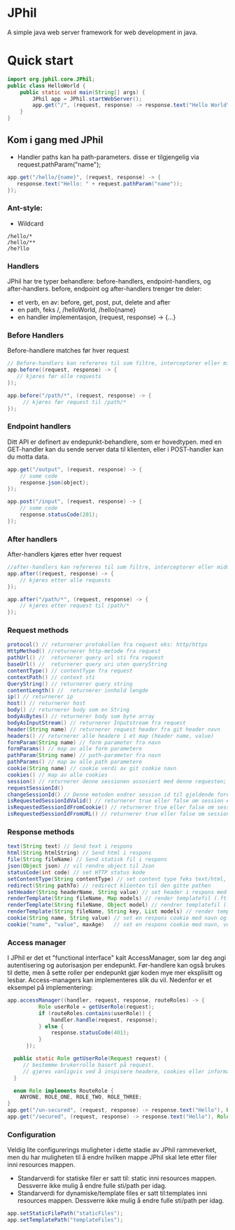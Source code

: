 # JPhil
A simple java web server framework for web development in java.

# Quick start

````Java
import org.jphil.core.JPhil;
public class HelloWorld {
    public static void main(String[] args) {
        JPhil app = JPhil.startWebServer();
        app.get("/", (request, response) -> response.text("Hello World"));
    }
}
````

## Kom i gang med JPhil



- Handler paths kan ha path-parameters. disse er tilgjengelig via request.pathParam("name");
````Java
app.get("/hello/{name}", (request, response) -> {
   response.text("Hello: " + request.pathParam("name"));
});
````

### Ant-style:

- Wildcard
````
/hello/*
/hello/**
/he?llo
````

### Handlers
JPhil har tre typer behandlere: before-handlers, endpoint-handlers, og after-handlers. before, endpoint og after-handlers trenger tre deler:
- et verb, en av: before, get, post, put, delete and after
- en path, feks /, /helloWorld, /hello{name}
- en handler implementasjon, (request, response) -> {...}


### Before Handlers
Before-handlere matches før hver request
````Java
// Before-handlers kan refereres til som filtre, interceptorer eller middleware i andre biblioteker.
app.before((request, response) -> {
   // kjøres før alle requests
});

app.before("/path/*", (request, response) -> {
     // kjøres før request til /path/*
});
````

### Endpoint handlers
Ditt API er definert av endepunkt-behandlere, som er hovedtypen. med en GET-handler kan du sende server data til klienten, eller i POST-handler kan du motta data.
````Java
app.get("/output", (request, response) -> {
    // some code
    response.json(object);
});

app.post("/input", (request, response) -> {
    // some code
    response.statusCode(201);
});

````

### After handlers
After-handlers kjøres etter hver request
````Java
//after-handlers kan refereres til som filtre, interceptorer eller middleware i andre biblioteker.
app.after((request, response) -> {
    // kjøres etter alle requests
});

app.after("/path/*", (request, response) -> {
    // kjøres etter request til /path/*
});

````
### Request methods
````Java
protocol() // returnerer protokollen fra request eks: http/https
HttpMethod() //returnerer http-metode fra request
pathUrl() //  returnerer query url sti fra request
baseUrl() //  returnerer query uri uten queryString
contentType() // contentType fra request
contextPath() // context sti
QueryString() // returnerer query string
contentLength() //  returnerer innhold lengde
ip() // returnerer ip
host() // returnerer host
body() // returnerer body som en String
bodyAsBytes() // returnerer body som byte array
bodyAsInputStream() // returnerer Inputstream fra request
header(String name) // returnerer request header fra git header navn
headers() // returnerer alle headere i et map (header name, value)
formParam(String name) // form parameter fra navn
formParams() // map av alle form parametere
pathParam(String name) // path-parameter fra navn
pathParams() // map av alle path parametere
cookie(String name) // cookie verdi av git cookie navn
cookies() // map av alle cookies
session() // returnerer denne sessionen assosiert med denne requesten; hvis ingen session, vil den lage en.
requestSessionId()
changeSessionId() // Denne metoden endrer session id til gjeldende forespørsel/request og returnerer den nye session.
isRequestedSessionIdValid() // returnerer true eller false om session er gyldig.
isRequestedSessionIdFromCookie() // returnerer true eller false om session er fra cookie.
isRequestedSessionIdFromURL() // returnerer true eller false om session er fra URL.

````

### Response methods

````Java
text(String text) // Send text i respons
html(String htmlString) // Send html i respons
file(String fileName) // Send statisk fil i respons
json(Object json) // vil rendre object til Json
statusCode(int code) // set HTTP status kode
setContentType(String contentType) // set content type feks text/html, application/json;charset=UTF-8 etc.
redirect(String pathTo) // redirect klienten til den gitte pathen
setHeader(String headerName, String value) // set header i respons med å gi header navn og en verdi.
renderTemplate(String fileName, Map models) // render templatefil (.ftl) med FreeMarker template engine, fra git filnavn og modeler/objekter i et map.
renderTemplate(String fileName, Object model) // rendrer templatefil (.ftl) med FreeMarker template engine, fra git filnavn og model.
renderTemplate(String fileName, String key, List models) // render templatefil (.ftl) med FreeMarker template engine, fra git filnavn, nøkkel referanse til lista(som et hashmap (key,value), og modeler/objekter i en liste)
cookie(String name, String value) // set en respons cookie med navn og verdi.
cookie("name", "value", maxAge)   // set en respons cookie med navn, verdi og max-age.
````


### Access manager
I JPhil er det et "functional interface" kalt AccessManager, som lar deg angi autentisering og autorisasjon per endepunkt. Før-handlere kan også brukes til dette, men å sette roller per endepunkt gjør koden mye mer eksplisitt og lesbar. Access-managers kan implementeres slik du vil. Nedenfor er et eksempel på implementering:

````Java
app.accessManager((handler, request, response, routeRoles) -> {
          Role userRole = getUserRole(request);
          if (routeRoles.contains(userRole)) {
              handler.handle(request, response);
          } else {
              response.statusCode(401);
          }
      });

  public static Role getUserRole(Request request) {
     // bestemme brukerrolle basert på request.
     // gjøres vanligvis ved å inspisere headere, cookies eller informasjonskapsler
  }

  enum Role implements RouteRole {
    ANYONE, ROLE_ONE, ROLE_TWO, ROLE_THREE;
}
app.get("/un-secured", (request, response) -> response.text("Hello"), Role.ANYONE);
app.get("/secured", (request, response) -> response.text("Hello"), Role.ROLE_ONE);

````

### Configuration
Veldig lite configurerings muligheter i dette stadie av JPhil rammeverket, men du har muligheten til å endre hvilken mappe JPhil skal lete etter filer inni resources mappen.
- Standarverdi for statiske filer er satt til: static inni resources mappen. Dessverre ikke mulig å endre fulle sti/path per idag.
- Standarverdi for dynamiske/template files er satt til:templates inni resources mappen. Dessverre ikke mulig å endre fulle sti/path per idag.
````Java
app.setStaticFilePath("staticFiles");
app.setTemplatePath("templateFiles");

````
